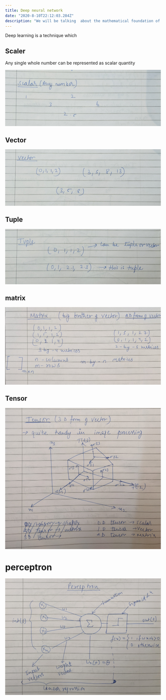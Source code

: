 ```yaml
---
title: Deep neural network
date: "2020-8-10T22:12:03.284Z"
description: "We will be talking  about the mathematical foundation of deep neural network in deep learning  with numpy syntax for implementation of the mathematical function"
---
```

 Deep learning is a technique which 

## Scaler 

Any single whole number can be represented as scalar quantity 

![](PXL_20210319_122825026.NIGHT_5.jpg)

## Vector

![](PXL_20210319_122825026.NIGHT_3.jpg)

## Tuple

![](PXL_20210319_122825026.NIGHT_4.jpg)

## matrix

![](PXL_20210319_123017243_2.jpg)

## Tensor
![](PXL_20210319_123017243_3.jpg)

# perceptron
![](PXL_20210319_123034722_2.jpg)
